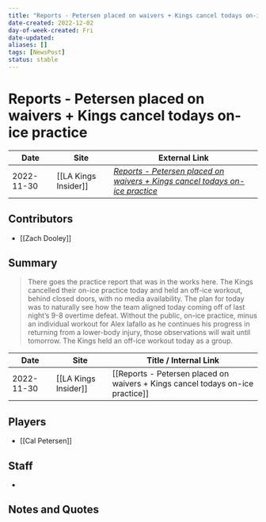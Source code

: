 ```yaml
---
title: "Reports - Petersen placed on waivers + Kings cancel todays on-ice practice"
date-created: 2022-12-02
day-of-week-created: Fri
date-updated: 
aliases: []
tags: [NewsPost]
status: stable
---
```


# Reports - Petersen placed on waivers + Kings cancel todays on-ice practice

| Date       | Site                 | External Link                                                                                                                                                                                 |
| ---------- | -------------------- | --------------------------------------------------------------------------------------------------------------------------------------------------------------------------------------------- |
| 2022-11-30 | [[LA Kings Insider]] | [*Reports - Petersen placed on waivers + Kings cancel todays on-ice practice*](https://lakingsinsider.com/2022/11/30/reports-petersen-placed-on-waivers-kings-cancel-todays-on-ice-practice/) |

## Contributors
- [[Zach Dooley]]

## Summary
> There goes the practice report that was in the works here. The Kings cancelled their on-ice practice today and held an off-ice workout, behind closed doors, with no media availability. The plan for today was to naturally see how the team aligned today coming off of last night’s 9-8 overtime defeat. Without the public, on-ice practice, minus an individual workout for Alex Iafallo as he continues his progress in returning from a lower-body injury, those observations will wait until tomorrow. The Kings held an off-ice workout today as a group.

| Date       | Site                 | Title / Internal Link                                                          |
| ---------- | -------------------- | ------------------------------------------------------------------------------ |
| 2022-11-30 | [[LA Kings Insider]] | [[Reports - Petersen placed on waivers + Kings cancel todays on-ice practice]] |

## Players
- [[Cal Petersen]]

## Staff
- 

## Notes and Quotes
> 

